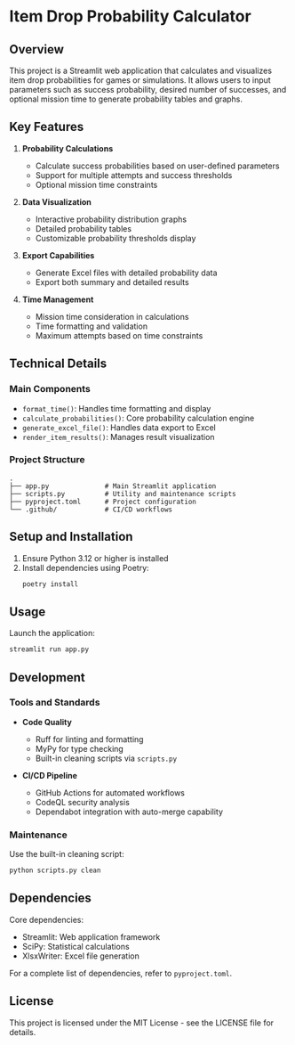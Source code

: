 # Item Drop Probability Calculator

## Overview

This project is a Streamlit web application that calculates and visualizes item drop probabilities for games or simulations. It allows users to input parameters such as success probability, desired number of successes, and optional mission time to generate probability tables and graphs.

## Key Features

1. **Probability Calculations**
   - Calculate success probabilities based on user-defined parameters
   - Support for multiple attempts and success thresholds
   - Optional mission time constraints

2. **Data Visualization**
   - Interactive probability distribution graphs
   - Detailed probability tables
   - Customizable probability thresholds display

3. **Export Capabilities**
   - Generate Excel files with detailed probability data
   - Export both summary and detailed results

4. **Time Management**
   - Mission time consideration in calculations
   - Time formatting and validation
   - Maximum attempts based on time constraints

## Technical Details

### Main Components

- `format_time()`: Handles time formatting and display
- `calculate_probabilities()`: Core probability calculation engine
- `generate_excel_file()`: Handles data export to Excel
- `render_item_results()`: Manages result visualization

### Project Structure

```
.
├── app.py              # Main Streamlit application
├── scripts.py          # Utility and maintenance scripts
├── pyproject.toml      # Project configuration
└── .github/            # CI/CD workflows
```

## Setup and Installation

1. Ensure Python 3.12 or higher is installed
2. Install dependencies using Poetry:
   ```bash
   poetry install
   ```

## Usage

Launch the application:
```bash
streamlit run app.py
```

## Development

### Tools and Standards

- **Code Quality**
  - Ruff for linting and formatting
  - MyPy for type checking
  - Built-in cleaning scripts via `scripts.py`

- **CI/CD Pipeline**
  - GitHub Actions for automated workflows
  - CodeQL security analysis
  - Dependabot integration with auto-merge capability

### Maintenance

Use the built-in cleaning script:
```bash
python scripts.py clean
```

## Dependencies

Core dependencies:
- Streamlit: Web application framework
- SciPy: Statistical calculations
- XlsxWriter: Excel file generation

For a complete list of dependencies, refer to `pyproject.toml`.

## License

This project is licensed under the MIT License - see the LICENSE file for details.
